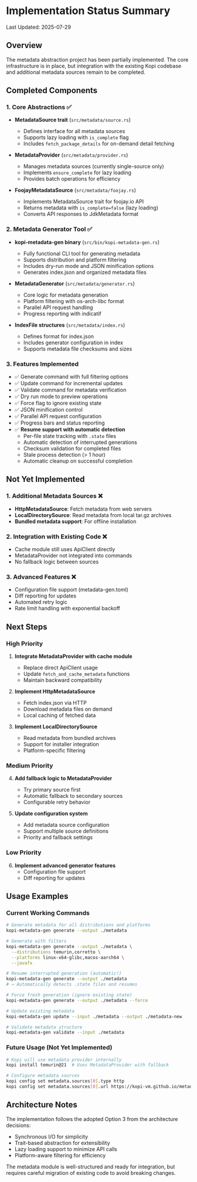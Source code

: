 # Implementation Status Summary

Last Updated: 2025-07-29

## Overview

The metadata abstraction project has been partially implemented. The core infrastructure is in place, but integration with the existing Kopi codebase and additional metadata sources remain to be completed.

## Completed Components

### 1. Core Abstractions ✅

- **MetadataSource trait** (`src/metadata/source.rs`)
  - Defines interface for all metadata sources
  - Supports lazy loading with `is_complete` flag
  - Includes `fetch_package_details` for on-demand detail fetching

- **MetadataProvider** (`src/metadata/provider.rs`)
  - Manages metadata sources (currently single-source only)
  - Implements `ensure_complete` for lazy loading
  - Provides batch operations for efficiency

- **FoojayMetadataSource** (`src/metadata/foojay.rs`)
  - Implements MetadataSource trait for foojay.io API
  - Returns metadata with `is_complete=false` (lazy loading)
  - Converts API responses to JdkMetadata format

### 2. Metadata Generator Tool ✅

- **kopi-metadata-gen binary** (`src/bin/kopi-metadata-gen.rs`)
  - Fully functional CLI tool for generating metadata
  - Supports distribution and platform filtering
  - Includes dry-run mode and JSON minification options
  - Generates index.json and organized metadata files

- **MetadataGenerator** (`src/metadata/generator.rs`)
  - Core logic for metadata generation
  - Platform filtering with os-arch-libc format
  - Parallel API request handling
  - Progress reporting with indicatif

- **IndexFile structures** (`src/metadata/index.rs`)
  - Defines format for index.json
  - Includes generator configuration in index
  - Supports metadata file checksums and sizes

### 3. Features Implemented

- ✅ Generate command with full filtering options
- ✅ Update command for incremental updates
- ✅ Validate command for metadata verification
- ✅ Dry run mode to preview operations
- ✅ Force flag to ignore existing state
- ✅ JSON minification control
- ✅ Parallel API request configuration
- ✅ Progress bars and status reporting
- ✅ **Resume support with automatic detection**
  - Per-file state tracking with `.state` files
  - Automatic detection of interrupted generations
  - Checksum validation for completed files
  - Stale process detection (> 1 hour)
  - Automatic cleanup on successful completion

## Not Yet Implemented

### 1. Additional Metadata Sources ❌

- **HttpMetadataSource**: Fetch metadata from web servers
- **LocalDirectorySource**: Read metadata from local tar.gz archives
- **Bundled metadata support**: For offline installation

### 2. Integration with Existing Code ❌

- Cache module still uses ApiClient directly
- MetadataProvider not integrated into commands
- No fallback logic between sources

### 3. Advanced Features ❌

- Configuration file support (metadata-gen.toml)
- Diff reporting for updates
- Automated retry logic
- Rate limit handling with exponential backoff

## Next Steps

### High Priority

1. **Integrate MetadataProvider with cache module**
   - Replace direct ApiClient usage
   - Update `fetch_and_cache_metadata` functions
   - Maintain backward compatibility

2. **Implement HttpMetadataSource**
   - Fetch index.json via HTTP
   - Download metadata files on demand
   - Local caching of fetched data

3. **Implement LocalDirectorySource**
   - Read metadata from bundled archives
   - Support for installer integration
   - Platform-specific filtering

### Medium Priority

4. **Add fallback logic to MetadataProvider**
   - Try primary source first
   - Automatic fallback to secondary sources
   - Configurable retry behavior

5. **Update configuration system**
   - Add metadata source configuration
   - Support multiple source definitions
   - Priority and fallback settings

### Low Priority

6. **Implement advanced generator features**
   - Configuration file support
   - Diff reporting for updates

## Usage Examples

### Current Working Commands

```bash
# Generate metadata for all distributions and platforms
kopi-metadata-gen generate --output ./metadata

# Generate with filters
kopi-metadata-gen generate --output ./metadata \
  --distributions temurin,corretto \
  --platforms linux-x64-glibc,macos-aarch64 \
  --javafx

# Resume interrupted generation (automatic!)
kopi-metadata-gen generate --output ./metadata
# → Automatically detects .state files and resumes

# Force fresh generation (ignore existing state)
kopi-metadata-gen generate --output ./metadata --force

# Update existing metadata
kopi-metadata-gen update --input ./metadata --output ./metadata-new

# Validate metadata structure
kopi-metadata-gen validate --input ./metadata
```

### Future Usage (Not Yet Implemented)

```bash
# Kopi will use metadata provider internally
kopi install temurin@21  # Uses MetadataProvider with fallback

# Configure metadata sources
kopi config set metadata.sources[0].type http
kopi config set metadata.sources[0].url https://kopi-vm.github.io/metadata
```

## Architecture Notes

The implementation follows the adopted Option 3 from the architecture decisions:

- Synchronous I/O for simplicity
- Trait-based abstraction for extensibility
- Lazy loading support to minimize API calls
- Platform-aware filtering for efficiency

The metadata module is well-structured and ready for integration, but requires careful migration of existing code to avoid breaking changes.
